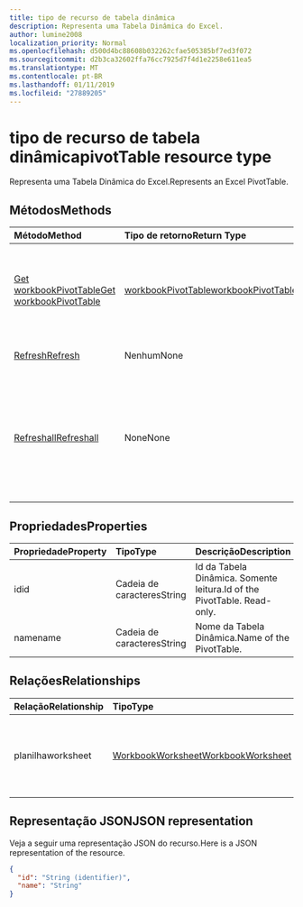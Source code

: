 ```yaml
---
title: tipo de recurso de tabela dinâmica
description: Representa uma Tabela Dinâmica do Excel.
author: lumine2008
localization_priority: Normal
ms.openlocfilehash: d500d4bc88608b032262cfae505385bf7ed3f072
ms.sourcegitcommit: d2b3ca32602ffa76cc7925d7f4d1e2258e611ea5
ms.translationtype: MT
ms.contentlocale: pt-BR
ms.lasthandoff: 01/11/2019
ms.locfileid: "27889205"
---
```

# <a name="pivottable-resource-type"></a><span data-ttu-id="6ccab-103">tipo de recurso de tabela dinâmica</span><span class="sxs-lookup"><span data-stu-id="6ccab-103">pivotTable resource type</span></span>

<span data-ttu-id="6ccab-104">Representa uma Tabela Dinâmica do Excel.</span><span class="sxs-lookup"><span data-stu-id="6ccab-104">Represents an Excel PivotTable.</span></span>

## <a name="methods"></a><span data-ttu-id="6ccab-105">Métodos</span><span class="sxs-lookup"><span data-stu-id="6ccab-105">Methods</span></span>

| <span data-ttu-id="6ccab-106">Método</span><span class="sxs-lookup"><span data-stu-id="6ccab-106">Method</span></span>           | <span data-ttu-id="6ccab-107">Tipo de retorno</span><span class="sxs-lookup"><span data-stu-id="6ccab-107">Return Type</span></span>    |<span data-ttu-id="6ccab-108">Descrição</span><span class="sxs-lookup"><span data-stu-id="6ccab-108">Description</span></span>|
|:---------------|:--------|:----------|
|[<span data-ttu-id="6ccab-109">Get workbookPivotTable</span><span class="sxs-lookup"><span data-stu-id="6ccab-109">Get workbookPivotTable</span></span>](../api/workbookpivottable-get.md) | [<span data-ttu-id="6ccab-110">workbookPivotTable</span><span class="sxs-lookup"><span data-stu-id="6ccab-110">workbookPivotTable</span></span>](workbookpivottable.md) |<span data-ttu-id="6ccab-111">Leia as propriedades e relacionamentos do objeto workbookPivotTable.</span><span class="sxs-lookup"><span data-stu-id="6ccab-111">Read properties and relationships of workbookPivotTable object.</span></span>|
|[<span data-ttu-id="6ccab-112">Refresh</span><span class="sxs-lookup"><span data-stu-id="6ccab-112">Refresh</span></span>](../api/workbookpivottable-refresh.md)|<span data-ttu-id="6ccab-113">Nenhum</span><span class="sxs-lookup"><span data-stu-id="6ccab-113">None</span></span>|<span data-ttu-id="6ccab-114">Atualiza a Tabela Dinâmica.</span><span class="sxs-lookup"><span data-stu-id="6ccab-114">Refreshes the PivotTable.</span></span> |
|[<span data-ttu-id="6ccab-115">Refreshall</span><span class="sxs-lookup"><span data-stu-id="6ccab-115">Refreshall</span></span>](../api/workbookpivottable-refreshall.md)|<span data-ttu-id="6ccab-116">None</span><span class="sxs-lookup"><span data-stu-id="6ccab-116">None</span></span>|<span data-ttu-id="6ccab-p101">Atualização de todas as tabelas dentro de uma determinada planilha. Observe que esta ação está disponível somente na coleção de tabela dinâmica.</span><span class="sxs-lookup"><span data-stu-id="6ccab-p101">Refresh all tables within given worksheet. Note that this action is available only on the pivot table collection.</span></span>|

## <a name="properties"></a><span data-ttu-id="6ccab-119">Propriedades</span><span class="sxs-lookup"><span data-stu-id="6ccab-119">Properties</span></span>
| <span data-ttu-id="6ccab-120">Propriedade</span><span class="sxs-lookup"><span data-stu-id="6ccab-120">Property</span></span>     | <span data-ttu-id="6ccab-121">Tipo</span><span class="sxs-lookup"><span data-stu-id="6ccab-121">Type</span></span>   |<span data-ttu-id="6ccab-122">Descrição</span><span class="sxs-lookup"><span data-stu-id="6ccab-122">Description</span></span>|
|:---------------|:--------|:----------|
|<span data-ttu-id="6ccab-123">id</span><span class="sxs-lookup"><span data-stu-id="6ccab-123">id</span></span>|<span data-ttu-id="6ccab-124">Cadeia de caracteres</span><span class="sxs-lookup"><span data-stu-id="6ccab-124">String</span></span>| <span data-ttu-id="6ccab-p102">Id da Tabela Dinâmica.   Somente leitura.</span><span class="sxs-lookup"><span data-stu-id="6ccab-p102">Id of the PivotTable.   Read-only.</span></span>|
|<span data-ttu-id="6ccab-127">name</span><span class="sxs-lookup"><span data-stu-id="6ccab-127">name</span></span>|<span data-ttu-id="6ccab-128">Cadeia de caracteres</span><span class="sxs-lookup"><span data-stu-id="6ccab-128">String</span></span>|<span data-ttu-id="6ccab-129">Nome da Tabela Dinâmica.</span><span class="sxs-lookup"><span data-stu-id="6ccab-129">Name of the PivotTable.</span></span>    |

## <a name="relationships"></a><span data-ttu-id="6ccab-130">Relações</span><span class="sxs-lookup"><span data-stu-id="6ccab-130">Relationships</span></span>
| <span data-ttu-id="6ccab-131">Relação</span><span class="sxs-lookup"><span data-stu-id="6ccab-131">Relationship</span></span> | <span data-ttu-id="6ccab-132">Tipo</span><span class="sxs-lookup"><span data-stu-id="6ccab-132">Type</span></span>   |<span data-ttu-id="6ccab-133">Descrição</span><span class="sxs-lookup"><span data-stu-id="6ccab-133">Description</span></span>|
|:---------------|:--------|:----------|
|<span data-ttu-id="6ccab-134">planilha</span><span class="sxs-lookup"><span data-stu-id="6ccab-134">worksheet</span></span>|[<span data-ttu-id="6ccab-135">WorkbookWorksheet</span><span class="sxs-lookup"><span data-stu-id="6ccab-135">WorkbookWorksheet</span></span>](worksheet.md)| <span data-ttu-id="6ccab-p103">A planilha que contém a Tabela Dinâmica atual. Somente leitura.</span><span class="sxs-lookup"><span data-stu-id="6ccab-p103">The worksheet containing the current PivotTable. Read-only.</span></span>   |

## <a name="json-representation"></a><span data-ttu-id="6ccab-138">Representação JSON</span><span class="sxs-lookup"><span data-stu-id="6ccab-138">JSON representation</span></span>
<span data-ttu-id="6ccab-139">Veja a seguir uma representação JSON do recurso.</span><span class="sxs-lookup"><span data-stu-id="6ccab-139">Here is a JSON representation of the resource.</span></span>

<!-- {
  "blockType": "resource",
  "baseType": "microsoft.graph.entity",
  "optionalProperties": [

  ],
  "@odata.type": "microsoft.graph.workbookPivotTable"
}-->

```json
{
  "id": "String (identifier)",
  "name": "String"
}

```
